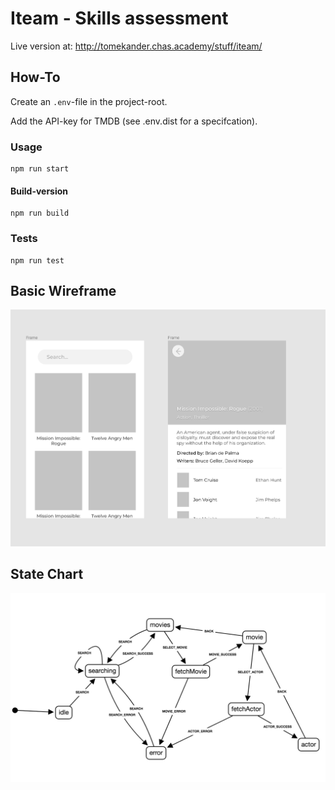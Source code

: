 # Iteam - Skills assessment
Live version at: http://tomekander.chas.academy/stuff/iteam/
## How-To
Create an `.env`-file in the project-root.

Add the API-key for TMDB (see .env.dist for a specifcation).

### Usage
```
npm run start
```

#### Build-version
```
npm run build
```
### Tests

```
npm run test
```

## Basic Wireframe

![Wireframe](wireframe.png "Basic Wireframe")

## State Chart

![Statechart](statechart.png "State Chart")

